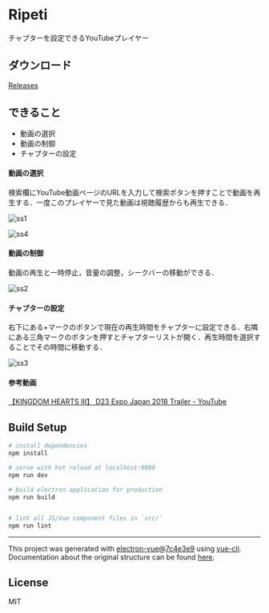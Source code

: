 # Ripeti

チャプターを設定できるYouTubeプレイヤー  

## ダウンロード

[Releases](https://github.com/jagpotato/Ripeti/releases)

## できること

- 動画の選択
- 動画の制御
- チャプターの設定

#### 動画の選択

検索欄にYouTube動画ページのURLを入力して検索ボタンを押すことで動画を再生する．一度このプレイヤーで見た動画は視聴履歴からも再生できる．  

![ss1](https://user-images.githubusercontent.com/15711514/37832404-d9c38772-2eeb-11e8-9f4d-593088d5c262.png)  

![ss4](https://user-images.githubusercontent.com/15711514/38078947-c1a0a3aa-3378-11e8-8ab4-5c0e16426d6a.png)  

#### 動画の制御

動画の再生と一時停止，音量の調整，シークバーの移動ができる．  

![ss2](https://user-images.githubusercontent.com/15711514/38080773-4ad9d264-337d-11e8-97ea-04c16bd64308.png)  

#### チャプターの設定

右下にある+マークのボタンで現在の再生時間をチャプターに設定できる．右隣にある三角マークのボタンを押すとチャプターリストが開く．再生時間を選択することでその時間に移動する．  

![ss3](https://user-images.githubusercontent.com/15711514/38080800-5fdccef0-337d-11e8-8741-176d2f531862.png)  

#### 参考動画

[【KINGDOM HEARTS III】 D23 Expo Japan 2018 Trailer - YouTube](https://www.youtube.com/watch?time_continue=4&v=LgOHSWyG-PM)  

## Build Setup

``` bash
# install dependencies
npm install

# serve with hot reload at localhost:9080
npm run dev

# build electron application for production
npm run build


# lint all JS/Vue component files in `src/`
npm run lint

```

---

This project was generated with [electron-vue](https://github.com/SimulatedGREG/electron-vue)@[7c4e3e9](https://github.com/SimulatedGREG/electron-vue/tree/7c4e3e90a772bd4c27d2dd4790f61f09bae0fcef) using [vue-cli](https://github.com/vuejs/vue-cli). Documentation about the original structure can be found [here](https://simulatedgreg.gitbooks.io/electron-vue/content/index.html).

## License
MIT
